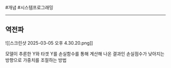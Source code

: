 #개념 #시스템프로그래밍

---

## 역전파 

![[스크린샷 2025-03-05 오후 4.30.20.png]]

모델이 추론한 Y와
타겟 Y를 손실함수를 통해 계산해 나온 결과인 손실점수가 낮아지는 방향으로 가중치를 조절하는 방법

